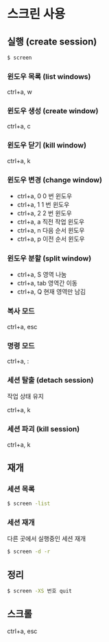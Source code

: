 # 스크린 사용

## 실행 (create session)

```bash
$ screen
```

### 윈도우 목록 (list windows)

ctrl+a, w

### 윈도우 생성 (create window)

ctrl+a, c

### 윈도우 닫기 (kill window)

ctrl+a, k

### 윈도우 변경 (change window)

* ctrl+a, 0 0 번 윈도우
* ctrl+a, 1 1 번 윈도우
* ctrl+a, 2 2 번 윈도우
* ctrl+a, a 직전 작업 윈도우
* ctrl+a, n 다음 순서 윈도우
* ctrl+a, p 이전 순서 윈도우

### 윈도우 분할 (split window)

* ctrl+a, S 영역 나눔
* ctrl+a, tab 영역간 이동
* ctrl+a, Q 현재 영역만 남김

### 복사 모드

ctrl+a, esc

### 명령 모드

ctrl+a, :

### 세션 탈출 (detach session)

작업 상태 유지

ctrl+a, k

### 세션 파괴 (kill session)

ctrl+a, k

## 재개

### 세션 목록

```bash
$ screen -list
```

### 세션 재개

다른 곳에서 실행중인 세션 재개

```bash
$ screen -d -r
```

## 정리

```bash
$ screen -XS 번호 quit
```

## 스크롤

ctrl+a, esc
